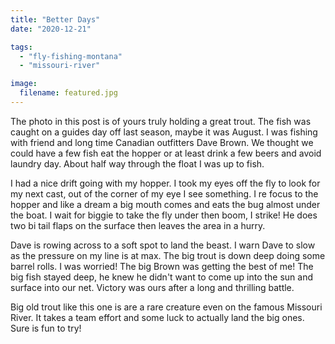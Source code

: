 ```yaml
---
title: "Better Days"
date: "2020-12-21"

tags:
  - "fly-fishing-montana"
  - "missouri-river"

image:
  filename: featured.jpg
---
```


The photo in this post is of yours truly holding a great trout. The fish was caught on a guides day off last season, maybe it was August. I was fishing with friend and long time Canadian outfitters Dave Brown. We thought we could have a few fish eat the hopper or at least drink a few beers and avoid laundry day. About half way through the float I was up to fish.

I had a nice drift going with my hopper. I took my eyes off the fly to look for my next cast, out of the corner of my eye I see something. I re focus to the hopper and like a dream a big mouth comes and eats the bug almost under the boat. I wait for biggie to take the fly under then boom, I strike! He does two bi tail flaps on the surface then leaves the area in a hurry.

Dave is rowing across to a soft spot to land the beast. I warn Dave to slow as the pressure on my line is at max. The big trout is down deep doing some barrel rolls. I was worried! The big Brown was getting the best of me! The big fish stayed deep, he knew he didn't want to come up into the sun and surface into our net. Victory was ours after a long and thrilling battle.

Big old trout like this one is are a rare creature even on the famous Missouri River. It takes a team effort and some luck to actually land the big ones. Sure is fun to try!
